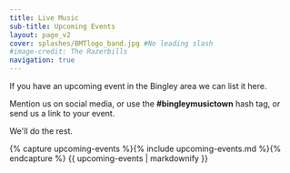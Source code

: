 ```yaml
---
title: Live Music
sub-title: Upcoming Events
layout: page_v2
cover: splashes/BMTlogo_band.jpg #No leading slash
#image-credit: The Razerbills
navigation: true
---
```


If you have an upcoming event in the Bingley area we can list it here. 

Mention us on social media, or use the **#bingleymusictown** hash tag, or send us a link to your event. 

We'll do the rest.

<div class="live-listing-page" >
{% capture upcoming-events %}{% include upcoming-events.md %}{% endcapture %}
{{ upcoming-events | markdownify }}
</div>
